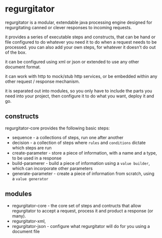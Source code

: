 regurgitator
============
regurgitator is a modular, extendable java processing engine designed for regurgitating canned or clever responses to incoming requests.

it provides a series of executable steps and constructs, that can be hand or file configured to do whatever you need it to do when a request needs to be processed.
you can also add your own steps, for whatever it doesn't do out of the box.

it can be configured using xml or json or extended to use any other document format.

it can work with http to mock/stub http services, or be embedded within any other request / response mechanism.

it is separated out into modules, so you only have to include the parts you need into your project, then configure it to do what you want, deploy it and go.

constructs
----------

regurgitator-core provides the following basic steps:
- sequence - a collections of steps, run one after another
- decision - a collection of steps where ``rules`` and ``conditions`` dictate which steps are run
- create-parameter - store a piece of information, with a name and a type, to be used in a response
- build-paramerer - build a piece of information using a ``value builder``, which can incorporate other parameters
- generate-parameter - create a piece of information from scratch, using a ``value generator``


modules
-------

- regurgitator-core - the core set of steps and contructs that allow regurgitator to accept a request, process it and product a response (or many).
- regurgitator-xml,
- regurgitator-json - configure what regurgitator will do for you using a document file